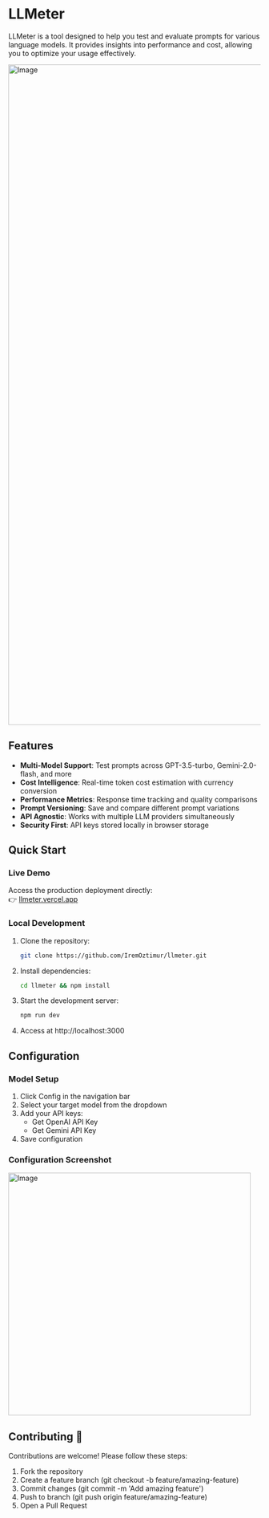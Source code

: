 # LLMeter

LLMeter is a tool designed to help you test and evaluate prompts for various language models. It provides insights into performance and cost, allowing you to optimize your usage effectively.

<img width="1317" alt="Image" src="https://github.com/user-attachments/assets/5a61acca-85c5-42c8-a5c2-c8b1877b3255" />

## Features
- **Multi-Model Support**: Test prompts across GPT-3.5-turbo, Gemini-2.0-flash, and more
- **Cost Intelligence**: Real-time token cost estimation with currency conversion
- **Performance Metrics**: Response time tracking and quality comparisons
- **Prompt Versioning**: Save and compare different prompt variations
- **API Agnostic**: Works with multiple LLM providers simultaneously
- **Security First**: API keys stored locally in browser storage

## Quick Start 

### Live Demo

Access the production deployment directly:\
👉 [llmeter.vercel.app](https://llmeter.vercel.app)

### Local Development

1. Clone the repository:
   ```bash
   git clone https://github.com/IremOztimur/llmeter.git
   ```

2. Install dependencies:
   ```bash
   cd llmeter && npm install
   ```

3. Start the development server:
   ```bash
   npm run dev
   ```
4. Access at http://localhost:3000

## Configuration

### Model Setup
1. Click Config in the navigation bar
2. Select your target model from the dropdown
3. Add your API keys:
   - Get OpenAI API Key
   - Get Gemini API Key
4. Save configuration

### Configuration Screenshot
<img width="484" alt="Image" src="https://github.com/user-attachments/assets/685ef547-3fb7-47df-b6a5-0600af114466" />


## Contributing 🤝
Contributions are welcome! Please follow these steps:

1. Fork the repository
2. Create a feature branch (git checkout -b feature/amazing-feature)
3. Commit changes (git commit -m 'Add amazing feature')
4. Push to branch (git push origin feature/amazing-feature)
5. Open a Pull Request

